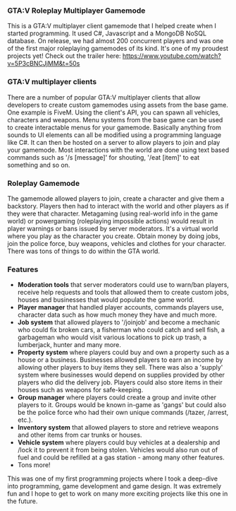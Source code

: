 ### GTA:V Roleplay Multiplayer Gamemode
This is a GTA:V multiplayer client gamemode that I helped create when I started programming. It used C#, Javascript and a MongoDB NoSQL database.
On release, we had almost 200 concurrent players and was one of the first major roleplaying gamemodes of its kind.
It's one of my proudest projects yet! Check out the trailer here:
https://www.youtube.com/watch?v=5P3cBNCJjMM&t=50s

### GTA:V multiplayer clients
There are a number of popular GTA:V multiplayer clients that allow developers to create custom gamemodes using assets from the base game. One example is FiveM.
Using the client's API, you can spawn all vehicles, characters and weapons. Menu systems from the base game can be used to create interactable menus for your gamemode. Basically anything from sounds to UI elements can all be modified using a programming language like C#. It can then be hosted on a server to allow players to join and play your gamemode.
Most interactions with the world are done using text based commands such as '/s [message]' for shouting, '/eat [item]' to eat something and so on. 

### Roleplay Gamemode
The gamemode allowed players to join, create a character and give them a backstory. Players then had to interact with the world and other players as if they were that character. Metagaming (using real-world info in the game world) or powergaming (roleplaying impossible actions) would result in player warnings or bans issued by server moderators. It's a virtual world where you play as the character you create. Obtain money by doing jobs, join the police force, buy weapons, vehicles and clothes for your character. There was tons of things to do within the GTA world.

### Features

- **Moderation tools** that server moderators could use to warn/ban players, receive help requests and tools that allowed them to create custom jobs, houses and businesses that would populate the game world.
- **Player manager** that handled player accounts, commands players use, character data such as how much money they have and much more.
- **Job system** that allowed players to '/joinjob' and become a mechanic who could fix broken cars, a fisherman who could catch and sell fish, a garbageman who would visit various locations to pick up trash, a lumberjack, hunter and many more.
- **Property system** where players could buy and own a property such as a house or a business. Businesses allowed players to earn an income by allowing other players to buy items they sell. There was also a 'supply' system where businesses would depend on supplies provided by other players who did the delivery job. Players could also store items in their houses such as weapons for safe-keeping.
- **Group manager** where players could create a group and invite other players to it. Groups would be known in-game as 'gangs' but could also be the police force who had their own unique commands (/tazer, /arrest, etc.).
- **Inventory system** that allowed players to store and retrieve weapons and other items from car trunks or houses.
- **Vehicle system** where players could buy vehicles at a dealership and /lock it to prevent it from being stolen. Vehicles would also run out of fuel and could be refilled at a gas station - among many other features.
- Tons more!


This was one of my first programming projects where I took a deep-dive into programming, game development and game design. It was extremely fun and I hope to get to work on many more exciting projects like this one in the future.


